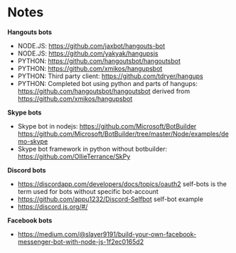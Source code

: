 # Notes
**Hangouts bots**
* NODE.JS: https://github.com/jaxbot/hangouts-bot
* NODE.JS: https://github.com/yakyak/hangupsjs
* PYTHON: https://github.com/hangoutsbot/hangoutsbot
* PYTHON: https://github.com/xmikos/hangupsbot
* PYTHON: Third party client: https://github.com/tdryer/hangups
* PYTHON: Completed bot using python and parts of hangups: https://github.com/hangoutsbot/hangoutsbot derived from https://github.com/xmikos/hangupsbot

**Skype bots**
* Skype bot in nodejs: https://github.com/Microsoft/BotBuilder https://github.com/Microsoft/BotBuilder/tree/master/Node/examples/demo-skype 
* Skype bot framework in python without botbuilder: https://github.com/OllieTerrance/SkPy


**Discord bots**
* https://discordapp.com/developers/docs/topics/oauth2 self-bots is the term used for bots without specific bot-account
* https://github.com/appu1232/Discord-Selfbot self-bot example
* https://discord.js.org/#/

**Facebook bots**
 * https://medium.com/@slayer9191/build-your-own-facebook-messenger-bot-with-node-js-1f2ec0165d2
